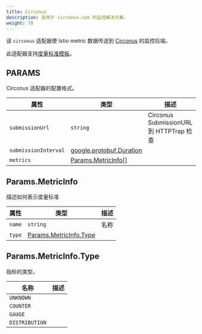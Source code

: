 ```yaml
---
title: Circonus
description: 适用于 circonus.com 的监控解决方案。
weight: 70
---
```


该 `circonus` 适配器使 Istio metric 数据传送到 [Circonus](https://www.circonus.com) 的监控后端。

此适配器支持[度量标准模板](/zh/docs/reference/config/policy-and-telemetry/templates/metric/)。

## PARAMS

Circonus 适配器的配置格式。

| 属性 | 类型 | 描述 |
| --- | --- | --- |
| `submissionUrl` | `string` | Circonus SubmissionURL 到 HTTPTrap 检查 |
| `submissionInterval` | [google.protobuf.Duration](https://developers.google.com/protocol-buffers/docs/reference/google.protobuf#google.protobuf.Duration) |  |
| `metrics` | [Params.MetricInfo[]](#Params-MetricInfo) |  |

## Params.MetricInfo

描述如何表示度量标准

| 属性 | 类型 | 描述 |
| --- | --- | --- |
| `name` | `string` | 名称 |
| `type` | [Params.MetricInfo.Type](#Params-MetricInfo-Type) |  |

## Params.MetricInfo.Type

指标的类型。

| 名称 | 描述 |
| --- | --- |
| `UNKNOWN` |  |
| `COUNTER` |  |
| `GAUGE` |  |
| `DISTRIBUTION` |  |